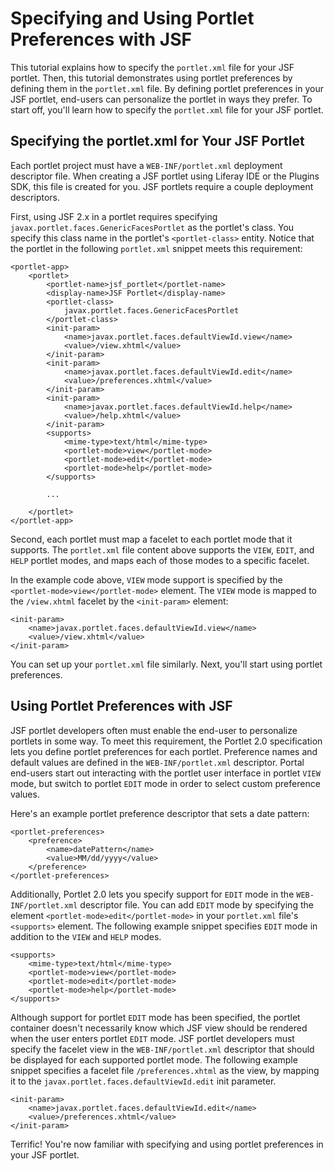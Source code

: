 # Specifying and Using Portlet Preferences with JSF [](id=specifying-and-using-portlet-preferences-with-jsf-lp-6-2-develop-tutorial)

This tutorial explains how to specify the `portlet.xml` file for your JSF
portlet. Then, this tutorial demonstrates using portlet preferences by defining
them in the `portlet.xml` file. By defining portlet preferences in your JSF
portlet, end-users can personalize the portlet in ways they prefer. To start
off, you'll learn how to specify the `portlet.xml` file for your JSF portlet. 
                                                                        
## Specifying the portlet.xml for Your JSF Portlet

Each portlet project must have a `WEB-INF/portlet.xml` deployment descriptor
file. When creating a JSF portlet using Liferay IDE or the Plugins SDK, this
file is created for you. JSF portlets require a couple deployment descriptors. 

First, using JSF 2.x in a portlet requires specifying
`javax.portlet.faces.GenericFacesPortlet` as the portlet's class. You specify
this class name in the portlet's `<portlet-class>` entity. Notice that the
portlet in the following `portlet.xml` snippet meets this requirement: 

    <portlet-app>
        <portlet>
            <portlet-name>jsf_portlet</portlet-name>
            <display-name>JSF Portlet</display-name>
            <portlet-class>
                javax.portlet.faces.GenericFacesPortlet
            </portlet-class>
            <init-param>
                <name>javax.portlet.faces.defaultViewId.view</name>
                <value>/view.xhtml</value>
            </init-param>
            <init-param>
                <name>javax.portlet.faces.defaultViewId.edit</name>
                <value>/preferences.xhtml</value>
            </init-param>
            <init-param>
                <name>javax.portlet.faces.defaultViewId.help</name>
                <value>/help.xhtml</value>
            </init-param>
            <supports>
                <mime-type>text/html</mime-type>
                <portlet-mode>view</portlet-mode>
                <portlet-mode>edit</portlet-mode>
                <portlet-mode>help</portlet-mode>
            </supports>

            ...

        </portlet>
    </portlet-app>

Second, each portlet must map a facelet to each portlet mode that it supports.
The `portlet.xml` file content above supports the `VIEW`, `EDIT`, and `HELP`
portlet modes, and maps each of those modes to a specific facelet. 

In the example code above, `VIEW` mode support is specified by the
`<portlet-mode>view</portlet-mode>` element. The `VIEW` mode is mapped
to the `/view.xhtml` facelet by the `<init-param>` element:

    <init-param>
        <name>javax.portlet.faces.defaultViewId.view</name>
        <value>/view.xhtml</value>
    </init-param>

You can set up your `portlet.xml` file similarly. Next, you'll start using
portlet preferences. 

## Using Portlet Preferences with JSF

JSF portlet developers often must enable the end-user to personalize portlets
in some way. To meet this requirement, the Portlet 2.0 specification lets you
define portlet preferences for each portlet. Preference names and default values
are defined in the `WEB-INF/portlet.xml` descriptor. Portal end-users start
out interacting with the portlet user interface in portlet `VIEW` mode, but
switch to portlet `EDIT` mode in order to select custom preference values. 

Here's an example portlet preference descriptor that sets a date pattern: 

    <portlet-preferences>
        <preference>
            <name>datePattern</name>
            <value>MM/dd/yyyy</value>
        </preference>
    </portlet-preferences>

Additionally, Portlet 2.0 lets you specify support for `EDIT` mode in the
`WEB-INF/portlet.xml` descriptor file. You can add `EDIT` mode by specifying the
element `<portlet-mode>edit</portlet-mode>` in your `portlet.xml` file's
`<supports>` element. The following example snippet specifies `EDIT` mode in
addition to the `VIEW` and `HELP` modes. 

    <supports>
        <mime-type>text/html</mime-type>
        <portlet-mode>view</portlet-mode>
        <portlet-mode>edit</portlet-mode>
        <portlet-mode>help</portlet-mode>
    </supports>

Although support for portlet `EDIT` mode has been specified, the portlet
container doesn't necessarily know which JSF view should be rendered when the
user enters portlet `EDIT` mode. JSF portlet developers must specify the
facelet view in the `WEB-INF/portlet.xml` descriptor that should be displayed
for each supported portlet mode. The following example snippet specifies a
facelet file `/preferences.xhtml` as the view, by mapping it to the
`javax.portlet.faces.defaultViewId.edit` init parameter. 

    <init-param>
        <name>javax.portlet.faces.defaultViewId.edit</name>
        <value>/preferences.xhtml</value>
    </init-param>

Terrific! You're now familiar with specifying and using portlet preferences in
your JSF portlet. 


